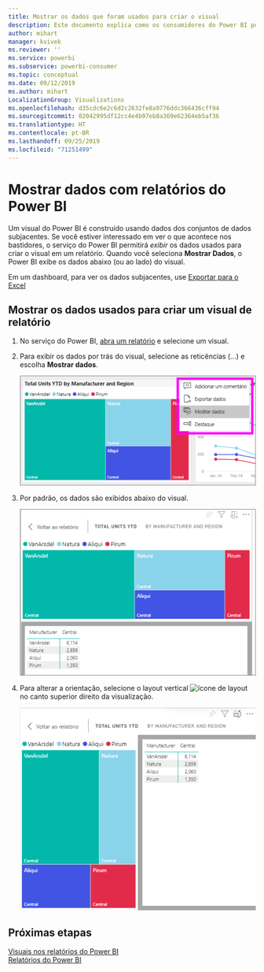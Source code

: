```yaml
---
title: Mostrar os dados que foram usados para criar o visual
description: Este documento explica como os consumidores do Power BI podem “ver” os dados usados para criar um visual.
author: mihart
manager: kvivek
ms.reviewer: ''
ms.service: powerbi
ms.subservice: powerbi-consumer
ms.topic: conceptual
ms.date: 09/12/2019
ms.author: mihart
LocalizationGroup: Visualizations
ms.openlocfilehash: d35cdc6e2c6d2c2632fe8a9776ddc366436cff94
ms.sourcegitcommit: 02042995df12cc4e4b97eb8a369e62364eb5af36
ms.translationtype: HT
ms.contentlocale: pt-BR
ms.lasthandoff: 09/25/2019
ms.locfileid: "71251499"
---
```

# <a name="show-data-with-power-bi-reports"></a>Mostrar dados com relatórios do Power BI

Um visual do Power BI é construído usando dados dos conjuntos de dados subjacentes. Se você estiver interessado em ver o que acontece nos bastidores, o serviço do Power BI permitirá *exibir* os dados usados para criar o visual em um relatório. Quando você seleciona **Mostrar Dados**, o Power BI exibe os dados abaixo (ou ao lado) do visual.

Em um dashboard, para ver os dados subjacentes, use [Exportar para o Excel](end-user-export.md)

## <a name="show-the-data-being-used-to-create-a-report-visual"></a>Mostrar os dados usados para criar um visual de relatório
1. No serviço do Power BI, [abra um relatório](end-user-report-open.md) e selecione um visual.  
2. Para exibir os dados por trás do visual, selecione as reticências (...) e escolha **Mostrar dados**.
   
   ![selecione Mostrar dados](./media/end-user-show-data/power-bi-explore-show-data-newer.png)
3. Por padrão, os dados são exibidos abaixo do visual.
   
   ![exibição vertical do visual e de dados](./media/end-user-show-data/power-bi-show-data-new.png)

4. Para alterar a orientação, selecione o layout vertical ![ícone de layout](media/end-user-show-data/power-bi-vertical-icon-new.png) no canto superior direito da visualização.
   
   ![exibição horizontal do visual e de dados](./media/end-user-show-data/power-bi-show-data-rotate.png)

## <a name="next-steps"></a>Próximas etapas
[Visuais nos relatórios do Power BI](../visuals/power-bi-report-visualizations.md)    
[Relatórios do Power BI](end-user-reports.md)    
